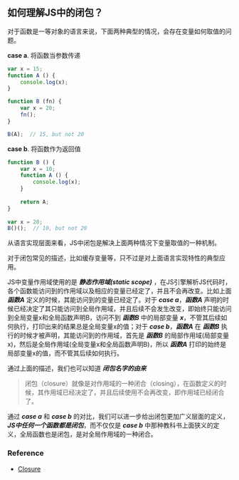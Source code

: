 ## 如何理解JS中的闭包？

对于函数是一等对象的语言来说，下面两种典型的情况，会存在变量如何取值的问题。

**case a**. 将函数当参数传递
```javascript
var x = 15;
function A () {
    console.log(x);
}

function B (fn) {
    var x = 20;
    fn();
}

B(A);  // 15, but not 20
```

**case b**. 将函数作为返回值
```javascript
function B () {
    var x = 10;
    function A () {
        console.log(x);
    }
    
    return A;
}
    
var x = 20;
B()();  // 10, but not 20
```

从语言实现层面来看，JS中闭包是解决上面两种情况下变量取值的一种机制。

对于闭包常见的描述，比如缓存变量等，只不过是对上面语言实现特性的典型应用。

JS中变量作用域使用的是 ***静态作用域(static scope)*** ，在JS引擎解析JS代码时，各个函数能访问到的作用域以及相应的变量已经定了，并且不会再改变。比如上面 ***函数A*** 定义的时候，其能访问到的变量已经定了。对于 ***case a***，***函数A*** 声明的时候已经决定了其只能访问到全局作用域，并且后续不会发生改变，即始终只能访问到全局变量x和全局函数声明B，访问不到 ***函数B*** 中的局部变量 ***x***，不管其后续如何执行，打印出来的结果总是全局变量x的值；对于 ***case b***，***函数A*** 在 ***函数B*** 执行的时候才被声明，其能访问到的作用域，首先是 ***函数B*** 的局部作用域(局部变量x)，然后是全局作用域(全局变量x和全局函数声明B)，所以 ***函数A*** 打印的始终是局部变量x的值，而不管其后续如何执行。

通过上面的描述，我们也可以知道 ***闭包名字的由来***

> 闭包（closure）就像是对作用域的一种闭合（closing），在函数定义的时候，其作用域已经决定了，并且后续使用不会再改变，即作用域已经闭合了。

通过 ***case a*** 和 ***case b*** 的对比，我们可以进一步给出闭包更加广义层面的定义，***JS中任何一个函数都是闭包***，而不仅仅是 ***case b*** 中那种教科书上面狭义的定义，全局函数也是闭包，是对全局作用域的一种闭合。

### Reference
- [Closure](http://dmitrysoshnikov.com/ecmascript/chapter-6-closures/)
